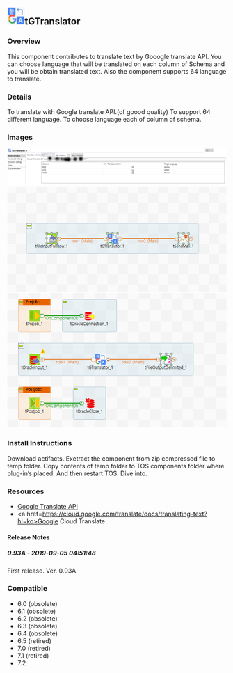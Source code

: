 ## <img src='./logo.jpg' width='40' height='40'>tGTranslator

### Overview
This component contributes to translate text by Gooogle translate API.
You can choose language that will be translated on each column of Schema and you will be obtain translated text.
Also the component supports 64 language to translate.
### Details
To translate with Google translate API.(of goood quality)
To support 64 different language.
To choose language each of column of schema.
### Images
<a href='./screenshots/v_0.93A__3.jpg'><img src='./screenshots/v_0.93A__3.jpg' ></a>
<a href='./screenshots/v_0.93A__2.jpg'><img src='./screenshots/v_0.93A__2.jpg' ></a>
<a href='./screenshots/v_0.93A__1.jpg'><img src='./screenshots/v_0.93A__1.jpg' ></a>


### Install Instructions
Download actifacts. 
Exetract the component from zip compressed file to temp folder. 
Copy contents of temp folder to TOS components folder where plug-in’s placed. 
And then restart TOS. 
Dive into.

### Resources
 * <a href=https://cloud.google.com/translate/docs/>Google Translate API</a>
 * <a href=https://cloud.google.com/translate/docs/translating-text?hl=ko>Google Cloud Translate</a>

#### Release Notes

##### 0.93A - 2019-09-05 04:51:48
First release. Ver. 0.93A
### Compatible
 -  6.0 (obsolete)
 -   6.1 (obsolete)
 -   6.2 (obsolete)
 -   6.3 (obsolete)
 -   6.4 (obsolete)
 -  6.5 (retired)
 -  7.0 (retired)
 -  7.1 (retired)
 - 7.2
